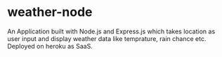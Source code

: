 # weather-node
An Application built with Node.js and Express.js which takes location as user input and display weather data like temprature, rain chance etc. Deployed on heroku as SaaS. 
